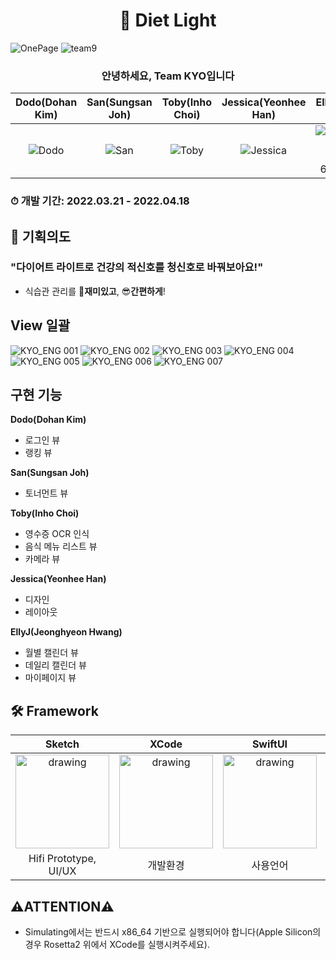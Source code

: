 # <div align = "center"> 🚥 Diet Light </div>

![OnePage](https://user-images.githubusercontent.com/96641477/163715287-c99eb024-7ba9-4806-ac9d-1928b842b4f8.jpeg)
![team9](https://user-images.githubusercontent.com/33242880/164224735-81bdceef-50ac-4422-b43e-4b00614c559f.gif)

### <div align = "center">안녕하세요, **Team KYO**입니다</div>
|Dodo(Dohan Kim)|San(Sungsan Joh)|Toby(Inho Choi)|Jessica(Yeonhee Han)|EllyJ(Jeonghyeon Hwang)|
|:---:|:---:|:---:|:---:|:---:|
|![Dodo](https://user-images.githubusercontent.com/96641477/163712071-5e81ff56-2c25-4fd7-b54f-f889d6f9c6bc.png)|![San](https://user-images.githubusercontent.com/96641477/163712046-85122ebf-e811-4b5e-8931-8803becb9d3b.png)|![Toby](https://user-images.githubusercontent.com/96641477/163711975-c2a664cb-dd20-4759-ac09-2f9b1796dbec.png)|![Jessica](https://user-images.githubusercontent.com/96641477/163711978-5950e290-993c-4978-a5be-74f33f8653c3.PNG)|![CE2B4339-1FF7-4D4D-B7C4-69B913B9D361](https://user-images.githubusercontent.com/96641477/163712022-a1019f60-45ba-4921-8c8a-11d4330e9695.jpeg)|

### ⏱ 개발 기간: 2022.03.21 - 2022.04.18

## 📌 기획의도
### "다이어트 라이트로 건강의 적신호를 청신호로 바꿔보아요!"
- 식습관 관리를 🤩**재미있고**, 😎**간편하게**!
## View 일괄
![KYO_ENG 001](https://user-images.githubusercontent.com/96641477/163713688-3309e58f-3d59-478e-89c9-b3222d0dea3d.jpeg)
![KYO_ENG 002](https://user-images.githubusercontent.com/96641477/163713693-f91eab08-4a9d-4bc0-9c0b-2d6b8cd33bc6.jpeg)
![KYO_ENG 003](https://user-images.githubusercontent.com/96641477/163713695-e7237fa3-1203-4ec9-abf9-35ea12e03fae.jpeg)
![KYO_ENG 004](https://user-images.githubusercontent.com/96641477/163713696-53aff9e7-faf8-409b-959d-41ab2bda4655.jpeg)
![KYO_ENG 005](https://user-images.githubusercontent.com/96641477/163713697-cc5b9b9e-31e8-4cd0-ae0a-3e1a7efbf68e.jpeg)
![KYO_ENG 006](https://user-images.githubusercontent.com/96641477/163713699-3e2b4a6b-e5a3-44f2-a46a-358294bf1803.jpeg)
![KYO_ENG 007](https://user-images.githubusercontent.com/96641477/163713700-aab696c6-e2d9-4ca2-923a-9a89509caccf.jpeg)


## 구현 기능
**Dodo(Dohan Kim)**
- 로그인 뷰
- 랭킹 뷰

**San(Sungsan Joh)**
- 토너먼트 뷰

**Toby(Inho Choi)**
- 영수증 OCR 인식
- 음식 메뉴 리스트 뷰
- 카메라 뷰

**Jessica(Yeonhee Han)**
- 디자인
- 레이아웃

**EllyJ(Jeonghyeon Hwang)**
- 월별 캘린더 뷰
- 데일리 캘린더 뷰
- 마이페이지 뷰

## 🛠 Framework
|Sketch|XCode|SwiftUI|FireBase|GoogleMLKit|
|:--:|:--:|:--:|:--:|:--:|
|<img src="https://user-images.githubusercontent.com/96641477/163712663-41b31821-8195-4db1-ad34-fde624277278.png" alt="drawing" width="150"/>|<img src="https://user-images.githubusercontent.com/96641477/163712677-9e21db60-fe62-4b34-8970-8435f03badd1.png" alt="drawing" width="150"/>|<img src="https://user-images.githubusercontent.com/96641477/163712693-5e6bee24-2648-44bd-a76a-eeeab5eaf4b6.png" alt="drawing" width="150"/>|<img src="https://user-images.githubusercontent.com/96641477/163712736-c92f3422-0596-4800-9dc8-9ad3f55e6855.png" alt="drawing" width="150"/>|<img src="https://user-images.githubusercontent.com/96641477/163714235-0cf129cb-d426-40c2-8326-be378e528d8c.png" alt="drawing" width="150"/>|
|Hifi Prototype, UI/UX|개발환경|사용언어|유저 데이터 베이스|Optical Character Recognition|

## ⚠️ATTENTION⚠️
- Simulating에서는 반드시 x86_64 기반으로 실행되어야 합니다(Apple Silicon의 경우 Rosetta2 위에서 XCode를 실행시켜주세요).
